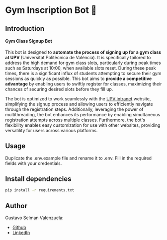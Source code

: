 # Gym Inscription Bot 💪


## Introduction
#### Gym Class Signup Bot

This bot is designed to **automate the process of signing up for a gym class at UPV** (Universitat Politècnica de València). It is specifically tailored to address the high demand for gym class slots, particularly during peak times such as Saturdays at 10:00, when available slots reset. During these peak times, there is a significant influx of students attempting to secure their gym sessions as quickly as possible. This bot aims to **provide a competitive advantage** by enabling users to swiftly register for classes, maximizing their chances of securing desired slots before they fill up.

The bot is optimized to work seamlessly with the [UPV intranet](https://www.upv.es/) website, simplifying the signup process and allowing users to efficiently navigate through the registration steps. Additionally, leveraging the power of multithreading, the bot enhances its performance by enabling simultaneous registration attempts across multiple classes. Furthermore, the bot's flexibility enables easy customization for use with other websites, providing versatility for users across various platforms.

## Usage
Duplicate the .env.example file and rename it to .env. Fill in the required fields with your credentials.

## Install dependencies
```bash
pip install -r requirements.txt
```
## Author
Gustavo Selman Valenzuela:
- [Github](https://github.com/gustavoselman)
- [LinkedIn](https://www.linkedin.com/in/gustavo-selman)